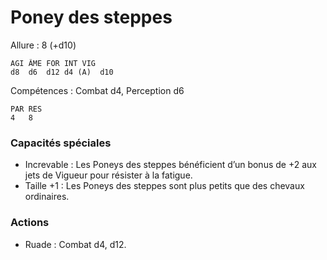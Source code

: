 # Poney des steppes

Allure : 8 (+d10)

	AGI	ÂME	FOR	INT	VIG
	d8	d6	d12	d4 (A)	d10

Compétences : Combat d4, Perception d6

	PAR	RES
	4	8

### Capacités spéciales
- Increvable : Les Poneys des steppes bénéficient d’un bonus de +2 aux jets de Vigueur pour résister à la fatigue.
- Taille +1 : Les Poneys des steppes sont plus petits que des chevaux ordinaires.

### Actions
- Ruade : Combat d4, d12.
